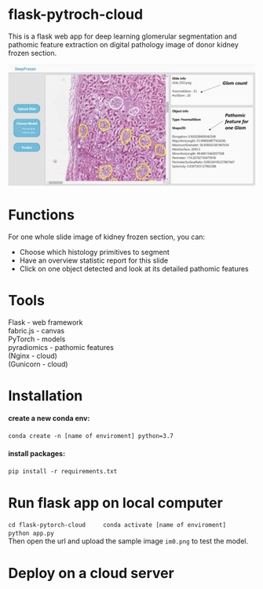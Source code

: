 # flask-pytroch-cloud
This is a flask web app for deep learning glomerular segmentation and pathomic feature extraction on digital pathology image of donor kidney frozen section.

![image info](./static/webpage.png)

# Functions
For one whole slide image of kidney frozen section, you can:
- Choose which histology primitives to segment
- Have an overview statistic report for this slide 
- Click on one object detected and look at its detailed pathomic features 

# Tools
Flask - web framework<br> 
fabric.js - canvas<br>
PyTorch - models<br>
pyradiomics - pathomic features<br>
(Nginx - cloud)<br>
(Gunicorn - cloud)
# Installation
#### create a new conda env: 
`conda create -n [name of enviroment] python=3.7`
#### install packages: 
`pip install -r requirements.txt`

# Run flask app on local computer
`cd flask-pytorch-cloud    
conda activate [name of enviroment]    
python app.py  `<br>
Then open the url and upload the sample image `im0.png` to test the model.

# Deploy on a cloud server



   
